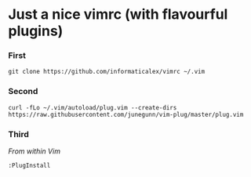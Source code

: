 
<!-- 
SPDX-FileCopyrightText: 2022 Alexander Murphy <supernova@alexmurphy.uk>

 SPDX-License-Identifier: CC0-1.0
-->

# Just a nice vimrc (with flavourful plugins)

### First

`git clone https://github.com/informaticalex/vimrc ~/.vim`

### Second

`curl -fLo ~/.vim/autoload/plug.vim --create-dirs https://raw.githubusercontent.com/junegunn/vim-plug/master/plug.vim`

### Third

_From within Vim_

`:PlugInstall`

